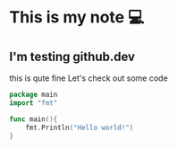 # This is my note 💻
## I'm testing github.dev
this is qute fine 
Let's check out some code
```go
package main
import "fmt"

func main(){
    fmt.Println("Hello world!")
}
```